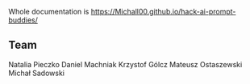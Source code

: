Whole documentation is https://Michall00.github.io/hack-ai-prompt-buddies/

## Team
Natalia Pieczko
Daniel Machniak
Krzystof Gólcz
Mateusz Ostaszewski
Michał Sadowski
